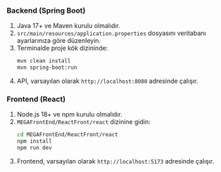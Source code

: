 ### Backend (Spring Boot)

1. Java 17+ ve Maven kurulu olmalıdır.
2. `src/main/resources/application.properties` dosyasını veritabanı ayarlarınıza göre düzenleyin.
3. Terminalde proje kök dizininde:
    ```sh
    mvn clean install
    mvn spring-boot:run
    ```
4. API, varsayılan olarak `http://localhost:8080` adresinde çalışır.

### Frontend (React)

1. Node.js 18+ ve npm kurulu olmalıdır.
2. `MEGAFrontEnd/ReactFront/react` dizinine gidin:
    ```sh
    cd MEGAFrontEnd/ReactFront/react
    npm install
    npm run dev
    ```
3. Frontend, varsayılan olarak `http://localhost:5173` adresinde çalışır.